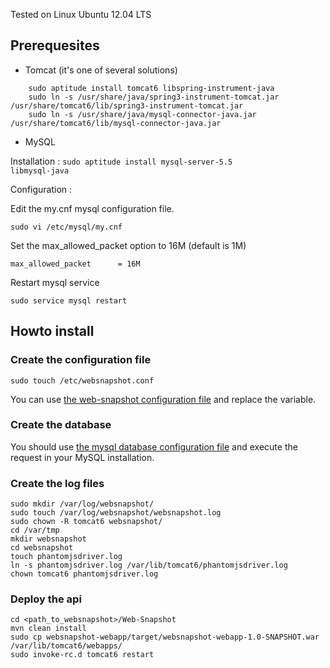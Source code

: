 Tested on Linux Ubuntu 12.04 LTS

## Prerequesites
* Tomcat (it's one of several solutions)
```
    sudo aptitude install tomcat6 libspring-instrument-java
    sudo ln -s /usr/share/java/spring3-instrument-tomcat.jar /usr/share/tomcat6/lib/spring3-instrument-tomcat.jar
    sudo ln -s /usr/share/java/mysql-connector-java.jar /usr/share/tomcat6/lib/mysql-connector-java.jar
```
* MySQL

Installation : 
<code>sudo aptitude install mysql-server-5.5 libmysql-java</code>

Configuration :

Edit the my.cnf mysql configuration file.
```
sudo vi /etc/mysql/my.cnf
```
Set the max_allowed_packet option to 16M (default is 1M)
```
max_allowed_packet      = 16M
```
Restart mysql service
```
sudo service mysql restart
```

## Howto install

### Create the configuration file
    sudo touch /etc/websnapshot.conf
You can use [the web-snapshot configuration file](https://github.com/Tanaguru/Web-snapshot/blob/master/websnapshot-resources/src/main/resources/conf/web-thumbnail.conf) and replace the variable.

### Create the database
You should use [the mysql database configuration file](https://github.com/Tanaguru/Web-snapshot/blob/master/websnapshot-resources/src/main/resources/sql/webthumbnail.sql) and execute the request in your MySQL installation.

### Create the log files

    sudo mkdir /var/log/websnapshot/
    sudo touch /var/log/websnapshot/websnapshot.log
    sudo chown -R tomcat6 websnapshot/
    cd /var/tmp
    mkdir websnapshot
    cd websnapshot
    touch phantomjsdriver.log
    ln -s phantomjsdriver.log /var/lib/tomcat6/phantomjsdriver.log
    chown tomcat6 phantomjsdriver.log

### Deploy the api

    cd <path_to_websnapshot>/Web-Snapshot
    mvn clean install
    sudo cp websnapshot-webapp/target/websnapshot-webapp-1.0-SNAPSHOT.war /var/lib/tomcat6/webapps/
    sudo invoke-rc.d tomcat6 restart
